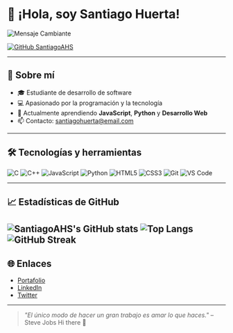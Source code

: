 # 👋 ¡Hola, soy Santiago Huerta!
  
![Mensaje Cambiante](https://readme-typing-svg.demolab.com?font=Fira+Code&pause=1000&color=F7DF1E&center=true&vCenter=true&width=435&lines=Bienvenido+a+mi+perfil!;Desarrollador+de+software;Apasionado+por+la+tecnolog%C3%ADa;Siempre+aprendiendo+nuevas+cosas)

[![GitHub SantiagoAHS](https://img.shields.io/github/followers/SantiagoAHS?style=social)](https://github.com/SantiagoAHS)

---

## 🚀 Sobre mí

- 🎓 Estudiante de desarrollo de software
- 💻 Apasionado por la programación y la tecnología
- 🌱 Actualmente aprendiendo **JavaScript**, **Python** y **Desarrollo Web**
- 📫 Contacto: [santiagohuerta@email.com](mailto:santiagohuerta@email.com)

---

## 🛠️ Tecnologías y herramientas
![C](https://img.shields.io/badge/-C-A8B9CC?logo=c&logoColor=white&style=flat)
![C++](https://img.shields.io/badge/-C++-00599C?logo=c%2B%2B&logoColor=white&style=flat)
![JavaScript](https://img.shields.io/badge/-JavaScript-F7DF1E?logo=javascript&logoColor=black&style=flat)
![Python](https://img.shields.io/badge/-Python-3776AB?logo=python&logoColor=white&style=flat)
![HTML5](https://img.shields.io/badge/-HTML5-E34F26?logo=html5&logoColor=white&style=flat)
![CSS3](https://img.shields.io/badge/-CSS3-1572B6?logo=css3&logoColor=white&style=flat)
![Git](https://img.shields.io/badge/-Git-F05032?logo=git&logoColor=white&style=flat)
![VS Code](https://img.shields.io/badge/-VS%20Code-007ACC?logo=visual-studio-code&logoColor=white&style=flat)

---

## 📈 Estadísticas de GitHub

![SantiagoAHS's GitHub stats](https://github-readme-stats.vercel.app/api?username=SantiagoAHS&show_icons=true&theme=radical)
![Top Langs](https://github-readme-stats.vercel.app/api/top-langs/?username=SantiagoAHS&layout=compact&theme=radical)
![GitHub Streak](https://github-readme-streak-stats.herokuapp.com/?user=SantiagoAHS&theme=radical)
---

## 🌐 Enlaces

- [Portafolio](https://tu-portafolio.com)
- [LinkedIn](https://www.linkedin.com/in/tuusuario)
- [Twitter](https://twitter.com/tuusuario)

---

> _"El único modo de hacer un gran trabajo es amar lo que haces."_ – Steve Jobs
 Hi there 👋


